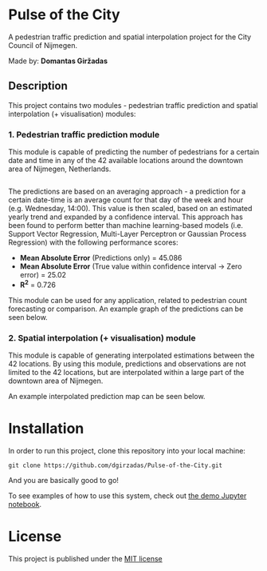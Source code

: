 # Pulse of the City
A pedestrian traffic prediction and spatial interpolation project for the City Council of Nijmegen.

Made by: __Domantas Giržadas__
## Description

This project contains two modules - pedestrian traffic prediction and spatial interpolation (+ visualisation) modules:

### 1. **Pedestrian traffic prediction module**
This module is capable of predicting the number of pedestrians for a certain date and time in any of the 42 available locations around the downtown area of Nijmegen, Netherlands.

*<image with the locations shown on a map>*

The predictions are based on an averaging approach - a prediction for a certain date-time is an average count for that day of the week and hour (e.g. Wednesday, 14:00). This value is then scaled, based on an estimated yearly trend and expanded by a confidence interval. This approach has been found to perform better than machine learning-based models (i.e. Support Vector Regression, Multi-Layer Perceptron or Gaussian Process Regression) with the following performance scores:

- **Mean Absolute Error** (Predictions only) = 45.086
- **Mean Absolute Error** (True value within confidence interval -> Zero error) = 25.02
- **R<sup>2</sup>** = 0.726

This module can be used for any application, related to pedestrian count forecasting or comparison. An example graph of the predictions can be seen below.
*<image with the example prediction graphs>*

### 2. Spatial interpolation (+ visualisation) module

This module is capable of generating interpolated estimations between the 42 locations. By using this module, predictions and observations are not limited to the 42 locations, but are interpolated within a large part of the downtown area of Nijmegen.

An example interpolated prediction map can be seen below.
*<image with the interpolated map>*

# Installation

In order to run this project, clone this repository into your local machine:

```
git clone https://github.com/dgirzadas/Pulse-of-the-City.git
```

And you are basically good to go!

To see examples of how to use this system, check out [the demo Jupyter notebook](Demo.ipynb).

# License
This project is published under the [MIT license](LICENSE.md)
